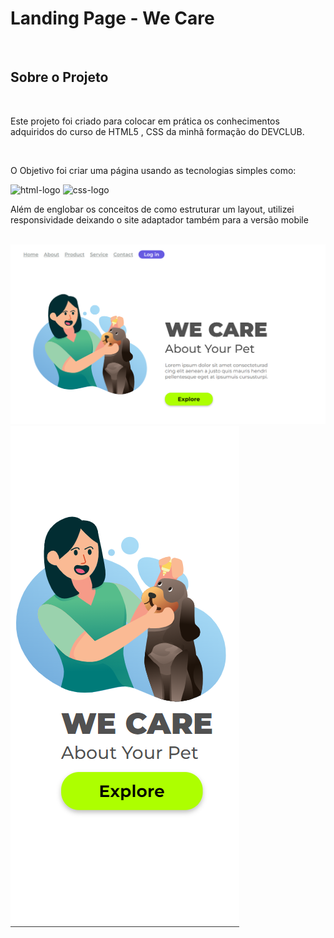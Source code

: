 <h1>Landing Page - We Care</h1>
<br>
<h2>Sobre o Projeto</h2>
<br>
<p>Este projeto foi criado para colocar em prática os conhecimentos adquiridos do curso de HTML5 , CSS da minhã formação do DEVCLUB.</p>
<br>
<p>O Objetivo foi criar uma página usando as tecnologias simples como:</p>
<img src="https://img.shields.io/badge/HTML5-E34F26?style=for-the-badge&logo=html5&logoColor=white" alt="html-logo" />
<img src="https://img.shields.io/badge/CSS3-1572B6?style=for-the-badge&logo=css3&logoColor=white" alt="css-logo" />
<p>Além de englobar os conceitos de como estruturar um layout, utilizei responsividade deixando o site adaptador também para a versão mobile</p>
<br>
<img src="https://github.com/ailsonguedes17/Projeto-We-Care/blob/main/assets/desktop.png?raw=true" alt="Desktop-logo" /> <img src="https://github.com/ailsonguedes17/Projeto-We-Care/blob/main/assets/mobile.png?raw=true" alt="Mobile-logo" />
